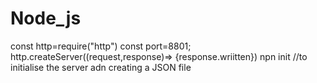 # Node_js
const http=require("http")
const port=8801;
http.createServer((request,response)=>
{response.wriitten})
npn init //to initialise the server adn creating a JSON file 
